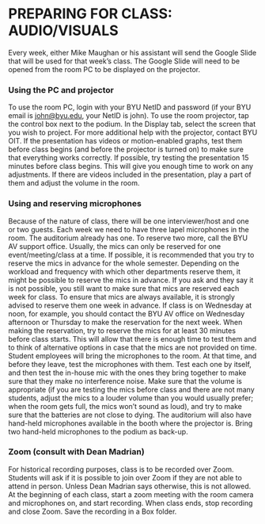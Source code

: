 # PREPARING FOR CLASS: AUDIO/VISUALS

Every week, either Mike Maughan or his assistant will send the Google Slide that will be used for that week’s class. The Google Slide will need to be opened from the room PC to be displayed on the projector.

### Using the PC and projector
To use the room PC, login with your BYU NetID and password (if your BYU email is john@byu.edu, your NetID is john). 
To use the room projector, tap the control box next to the podium. In the Display tab, select the screen that you wish to project. For more additional help with the projector, contact BYU OIT. 
If the presentation has videos or motion-enabled graphs, test them before class begins (and before the projector is turned on) to make sure that everything works correctly. If possible, try testing the presentation 15 minutes before class begins. This will give you enough time to work on any adjustments.
If there are videos included in the presentation, play a part of them and adjust the volume in the room.

### Using and reserving microphones
Because of the nature of class, there will be one interviewer/host and one or two guests. Each week we need to have three lapel microphones in the room. The auditorium already has one. To reserve two more, call the BYU AV support office. 
Usually, the mics can only be reserved for one event/meeting/class at a time. If possible, it is recommended that you try to reserve the mics in advance for the whole semester. Depending on the workload and frequency with which other departments reserve them, it might be possible to reserve the mics in advance. If you ask and they say it is not possible, you still want to make sure that mics are reserved each week for class. 
To ensure that mics are always available, it is strongly advised to reserve them one week in advance. If class is on Wednesday at noon, for example, you should contact the BYU AV office on Wednesday afternoon or Thursday to make the reservation for the next week. 
When making the reservation, try to reserve the mics for at least 30 minutes before class starts. This will allow that there is enough time to test them and to think of alternative options in case that the mics are not provided on time.
Student employees will bring the microphones to the room. At that time, and before they leave, test the microphones with them. Test each one by itself, and then test the in-house mic with the ones they bring together to make sure that they make no interference noise. Make sure that the volume is appropriate (if you are testing the mics before class and there are not many students, adjust the mics to a louder volume than you would usually prefer; when the room gets full, the mics won’t sound as loud), and try to make sure that the batteries are not close to dying. 
The auditorium will also have hand-held microphones available in the booth where the projector is. Bring two hand-held microphones to the podium as back-up.

### Zoom (consult with Dean Madrian)
For historical recording purposes, class is to be recorded over Zoom. Students will ask if it is possible to join over Zoom if they are not able to attend in person. Unless Dean Madrian says otherwise, this is not allowed. At the beginning of each class, start a zoom meeting with the room camera and microphones on, and start recording. When class ends, stop recording and close Zoom. Save the recording in a Box folder.